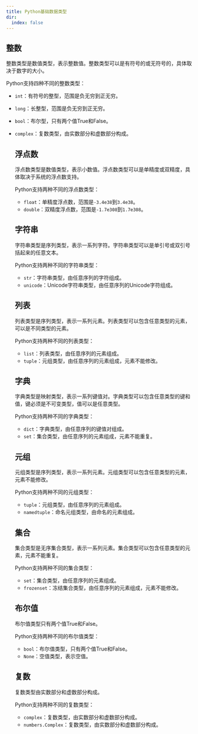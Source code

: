 ```yaml
---
title: Python基础数据类型
dir:
  index: false
---
```


## 整数
整数类型是数值类型，表示整数值。整数类型可以是有符号的或无符号的，具体取决于数字的大小。

Python支持四种不同的整数类型：

- `int`：有符号的整型，范围是负无穷到正无穷。
- `long`：长整型，范围是负无穷到正无穷。
- `bool`：布尔型，只有两个值True和False。
- `complex`：复数类型，由实数部分和虚数部分构成。

  ## 浮点数

  浮点数类型是数值类型，表示小数值。浮点数类型可以是单精度或双精度，具体取决于系统的浮点数支持。

  Python支持两种不同的浮点数类型：  

  - `float`：单精度浮点数，范围是`-3.4e38`到`3.4e38`。
  - `double`：双精度浮点数，范围是`-1.7e308`到`1.7e308`。

  ## 字符串

  字符串类型是序列类型，表示一系列字符。字符串类型可以是单引号或双引号括起来的任意文本。

  Python支持两种不同的字符串类型：

  - `str`：字符串类型，由任意序列的字符组成。
  - `unicode`：Unicode字符串类型，由任意序列的Unicode字符组成。

  ## 列表

  列表类型是序列类型，表示一系列元素。列表类型可以包含任意类型的元素，可以是不同类型的元素。

  Python支持两种不同的列表类型：

  - `list`：列表类型，由任意序列的元素组成。
  - `tuple`：元组类型，由任意序列的元素组成，元素不能修改。  

  ## 字典
  字典类型是映射类型，表示一系列键值对。字典类型可以包含任意类型的键和值，键必须是不可变类型，值可以是任意类型。

  Python支持两种不同的字典类型：
  - `dict`：字典类型，由任意序列的键值对组成。
  - `set`：集合类型，由任意序列的元素组成，元素不能重复。
  ## 元组
  元组类型是序列类型，表示一系列元素。元组类型可以包含任意类型的元素，元素不能修改。

  Python支持两种不同的元组类型：
  - `tuple`：元组类型，由任意序列的元素组成。
  - `namedtuple`：命名元组类型，由命名的元素组成。  

  ## 集合
  集合类型是无序集合类型，表示一系列元素。集合类型可以包含任意类型的元素，元素不能重复。

  Python支持两种不同的集合类型：
  - `set`：集合类型，由任意序列的元素组成。
  - `frozenset`：冻结集合类型，由任意序列的元素组成，元素不能修改。  

  ## 布尔值
  布尔值类型只有两个值True和False。

  Python支持两种不同的布尔值类型：
  - `bool`：布尔值类型，只有两个值True和False。
  - `None`：空值类型，表示空值。
  ## 复数
  复数类型由实数部分和虚数部分构成。

  Python支持两种不同的复数类型：
  - `complex`：复数类型，由实数部分和虚数部分构成。
  - `numbers.Complex`：复数类型，由实数部分和虚数部分构成。  

